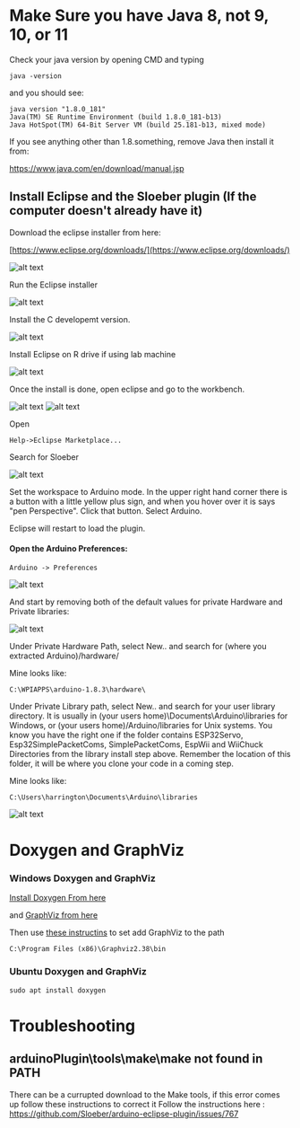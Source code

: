 # Make Sure you have Java 8, not 9, 10, or 11

Check your java version by opening CMD and typing 

```
java -version
```

and you should see:

```
java version "1.8.0_181"
Java(TM) SE Runtime Environment (build 1.8.0_181-b13)
Java HotSpot(TM) 64-Bit Server VM (build 25.181-b13, mixed mode)
```

If you see anything other than 1.8.something, remove Java then install it from:
  
https://www.java.com/en/download/manual.jsp  

## Install Eclipse and the Sloeber plugin (If the computer doesn't already have it)

Download the eclipse installer from here:

[https://www.eclipse.org/downloads/](https://www.eclipse.org/downloads/)

![alt text](/docs/downloadEclipseForC.png)

Run the Eclipse installer

![alt text](/docs/runEclipesInstaller.png)

Install the C developemt version. 

![alt text](/docs/selectCversion.png)

Install Eclipse on R drive if using lab machine

![alt text](/docs/installOnRDrive.png)

Once the install is done, open eclipse and go to the workbench. 

![alt text](/docs/openWorkspaceOnR.png)
![alt text](/docs/goToWorkspace.png)

Open

```
Help->Eclipse Marketplace...
```

Search for Sloeber 

![alt text](/docs/installSloeber.png)

Set the workspace to Arduino mode. In the upper right hand corner there is a button with a little yellow plus sign, and when you hover over it is says "pen Perspective". Click that button. Select Arduino. 

Eclipse will restart to load the plugin.

#### Open the Arduino Preferences:

```
Arduino -> Preferences
```

![alt text](/docs/ArduinoPreferences.png)

And start by removing both of the default values for private Hardware and Private libraries:

![alt text](/docs/removePrivatePaths.png)

Under Private Hardware Path, select New.. and search for (where you extracted Arduino)/hardware/ 

Mine looks like:
```
C:\WPIAPPS\arduino-1.8.3\hardware\
```

Under Private Library path, select New.. and search for your user library directory. It is usually in (your users home)\Documents\Arduino\libraries for Windows, or (your users home)/Arduino/libraries for Unix systems. You know you have the right one if the folder contains ESP32Servo, Esp32SimplePacketComs, SimplePacketComs, EspWii and WiiChuck Directories from the library install step above. Remember the location of this folder, it will be where you clone your code in a coming step. 

Mine looks like:
```
C:\Users\harrington\Documents\Arduino\libraries
```
![alt text](/docs/setPrivateFields.png)

# Doxygen and GraphViz
### Windows Doxygen and GraphViz

[Install Doxygen From here](http://doxygen.nl/files/doxygen-1.8.15-setup.exe)

and [GraphViz from here](https://graphviz.gitlab.io/_pages/Download/windows/graphviz-2.38.msi)

Then use [these instructins]( https://www.architectryan.com/2018/03/17/add-to-the-path-on-windows-10/) to set add GraphViz to the path

```
C:\Program Files (x86)\Graphviz2.38\bin
```

### Ubuntu Doxygen and GraphViz

```
sudo apt install doxygen
```

# Troubleshooting

## arduinoPlugin\tools\make\make not found in PATH

There can be a currupted download to the Make tools, if this error comes up follow these instructions to correct it
Follow the instructions here : https://github.com/Sloeber/arduino-eclipse-plugin/issues/767



